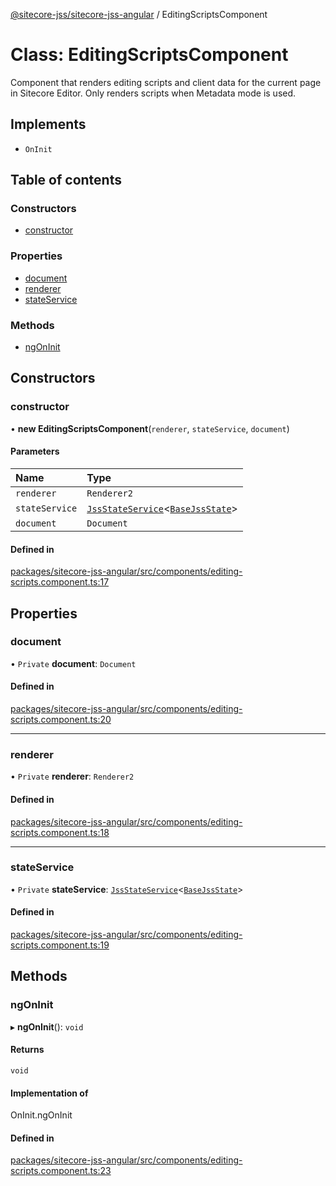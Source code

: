 [@sitecore-jss/sitecore-jss-angular](../README.md) / EditingScriptsComponent

# Class: EditingScriptsComponent

Component that renders editing scripts and client data for the current page in Sitecore Editor.
Only renders scripts when Metadata mode is used.

## Implements

- `OnInit`

## Table of contents

### Constructors

- [constructor](EditingScriptsComponent.md#constructor)

### Properties

- [document](EditingScriptsComponent.md#document)
- [renderer](EditingScriptsComponent.md#renderer)
- [stateService](EditingScriptsComponent.md#stateservice)

### Methods

- [ngOnInit](EditingScriptsComponent.md#ngoninit)

## Constructors

### constructor

• **new EditingScriptsComponent**(`renderer`, `stateService`, `document`)

#### Parameters

| Name | Type |
| :------ | :------ |
| `renderer` | `Renderer2` |
| `stateService` | [`JssStateService`](JssStateService.md)\<[`BaseJssState`](BaseJssState.md)\> |
| `document` | `Document` |

#### Defined in

[packages/sitecore-jss-angular/src/components/editing-scripts.component.ts:17](https://github.com/Sitecore/jss/blob/2f87a1106/packages/sitecore-jss-angular/src/components/editing-scripts.component.ts#L17)

## Properties

### document

• `Private` **document**: `Document`

#### Defined in

[packages/sitecore-jss-angular/src/components/editing-scripts.component.ts:20](https://github.com/Sitecore/jss/blob/2f87a1106/packages/sitecore-jss-angular/src/components/editing-scripts.component.ts#L20)

___

### renderer

• `Private` **renderer**: `Renderer2`

#### Defined in

[packages/sitecore-jss-angular/src/components/editing-scripts.component.ts:18](https://github.com/Sitecore/jss/blob/2f87a1106/packages/sitecore-jss-angular/src/components/editing-scripts.component.ts#L18)

___

### stateService

• `Private` **stateService**: [`JssStateService`](JssStateService.md)\<[`BaseJssState`](BaseJssState.md)\>

#### Defined in

[packages/sitecore-jss-angular/src/components/editing-scripts.component.ts:19](https://github.com/Sitecore/jss/blob/2f87a1106/packages/sitecore-jss-angular/src/components/editing-scripts.component.ts#L19)

## Methods

### ngOnInit

▸ **ngOnInit**(): `void`

#### Returns

`void`

#### Implementation of

OnInit.ngOnInit

#### Defined in

[packages/sitecore-jss-angular/src/components/editing-scripts.component.ts:23](https://github.com/Sitecore/jss/blob/2f87a1106/packages/sitecore-jss-angular/src/components/editing-scripts.component.ts#L23)
